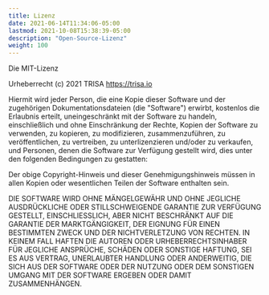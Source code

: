```yaml
---
title: Lizenz
date: 2021-06-14T11:34:06-05:00
lastmod: 2021-10-08T15:38:39-05:00
description: "Open-Source-Lizenz"
weight: 100
---
```


Die MIT-Lizenz

Urheberrecht (c) 2021 TRISA https://trisa.io

Hiermit wird jeder Person, die eine Kopie dieser Software und der zugehörigen Dokumentationsdateien (die "Software") erwirbt, kostenlos die Erlaubnis erteilt, uneingeschränkt mit der Software zu handeln, einschließlich und ohne Einschränkung der Rechte, Kopien der Software zu verwenden, zu kopieren, zu modifizieren, zusammenzuführen, zu veröffentlichen, zu vertreiben, zu unterlizenzieren und/oder zu verkaufen, und Personen, denen die Software zur Verfügung gestellt wird, dies unter den folgenden Bedingungen zu gestatten:

Der obige Copyright-Hinweis und dieser Genehmigungshinweis müssen in allen Kopien oder wesentlichen Teilen der Software enthalten sein.

DIE SOFTWARE WIRD OHNE MÄNGELGEWÄHR UND OHNE JEGLICHE AUSDRÜCKLICHE ODER STILLSCHWEIGENDE GARANTIE ZUR VERFÜGUNG GESTELLT, EINSCHLIESSLICH, ABER NICHT BESCHRÄNKT AUF DIE GARANTIE DER MARKTGÄNGIGKEIT, DER EIGNUNG FÜR EINEN BESTIMMTEN ZWECK UND DER NICHTVERLETZUNG VON RECHTEN. IN KEINEM FALL HAFTEN DIE AUTOREN ODER URHEBERRECHTSINHABER FÜR JEGLICHE ANSPRÜCHE, SCHÄDEN ODER SONSTIGE HAFTUNG, SEI ES AUS VERTRAG, UNERLAUBTER HANDLUNG ODER ANDERWEITIG, DIE SICH AUS DER SOFTWARE ODER DER NUTZUNG ODER DEM SONSTIGEN UMGANG MIT DER SOFTWARE ERGEBEN ODER DAMIT ZUSAMMENHÄNGEN.
